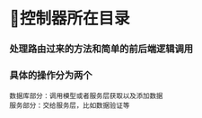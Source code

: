 # 💚控制器所在目录

### 处理路由过来的方法和简单的前后端逻辑调用

### 具体的操作分为两个
    数据库部分：调用模型或者服务层获取以及添加数据
    服务部分：交给服务层，比如数据验证等

